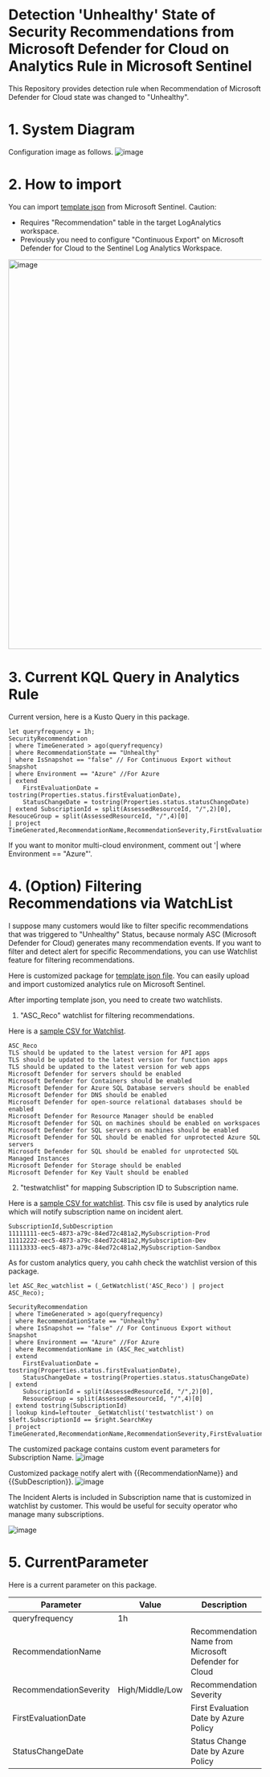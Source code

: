 # Detection 'Unhealthy' State of Security Recommendations from Microsoft Defender for Cloud on Analytics Rule in Microsoft Sentinel
This Repository provides detection rule when Recommendation of Microsoft Defender for Cloud state was changed to "Unhealthy".

# 1. System Diagram
Configuration image as follows.
![image](https://user-images.githubusercontent.com/55295601/198253654-8857cc7b-a228-4405-a578-be6a7deadd03.png)


# 2. How to import
You can import [template json](https://github.com/hisashin0728/UnhealthyStateRuleSentinel/blob/main/Detect_Unhealthy_State_from_MDFC.json) from Microsoft Sentinel.
Caution: 
 - Requires "Recommendation" table in the target LogAnalytics workspace.
 - Previously you need to configure "Continuous Export" on Microsoft Defender for Cloud to the Sentinel Log Analytics Workspace.

<img width="774" alt="image" src="https://user-images.githubusercontent.com/55295601/196851071-0f1ee2ad-2aac-4e12-84fb-ababd27d73da.png">

# 3. Current KQL Query in Analytics Rule
Current version, here is a Kusto Query in this package.

```
let queryfrequency = 1h;
SecurityRecommendation
| where TimeGenerated > ago(queryfrequency)
| where RecommendationState == "Unhealthy"
| where IsSnapshot == "false" // For Continuous Export without Snapshot
| where Environment == "Azure" //For Azure
| extend
    FirstEvaluationDate = tostring(Properties.status.firstEvaluationDate),
    StatusChangeDate = tostring(Properties.status.statusChangeDate)
| extend SubscriptionId = split(AssessedResourceId, "/",2)[0], ResouceGroup = split(AssessedResourceId, "/",4)[0]
| project TimeGenerated,RecommendationName,RecommendationSeverity,FirstEvaluationDate,StatusChangeDate,AssessedResourceId,SubscriptionId,ResouceGroup
```

If you want to monitor multi-cloud environment, comment out '| where Environment == "Azure"'.

# 4. (Option) Filtering Recommendations via WatchList
I suppose many customers would like to filter specific recommendations that was triggered to "Unhealthy" Status, because normaly ASC (Microsoft Defender for Cloud) generates many recommendation events. If you want to filter and detect alert for specific Recommendations, you can use Watchlist feature for filtering recommendations.

Here is customized package for [template json file](https://github.com/hisashin0728/UnhealthyStateRuleSentinel/blob/main/Detect_Unhealthy_State_from_MDFC_watchlist.json).
You can easily upload and import customized analytics rule on Microsoft Sentinel.

After importing template json, you need to create two watchlists.

1. "ASC_Reco" watchlist for filtering recommendations.

Here is a [sample CSV for Watchlist](https://github.com/hisashin0728/UnhealthyStateRuleSentinel/commit/15b75c8900d98194012e68f30752ddb6a87f1371).

```csv
ASC_Reco
TLS should be updated to the latest version for API apps
TLS should be updated to the latest version for function apps
TLS should be updated to the latest version for web apps
Microsoft Defender for servers should be enabled
Microsoft Defender for Containers should be enabled
Microsoft Defender for Azure SQL Database servers should be enabled
Microsoft Defender for DNS should be enabled
Microsoft Defender for open-source relational databases should be enabled
Microsoft Defender for Resource Manager should be enabled
Microsoft Defender for SQL on machines should be enabled on workspaces
Microsoft Defender for SQL servers on machines should be enabled
Microsoft Defender for SQL should be enabled for unprotected Azure SQL servers
Microsoft Defender for SQL should be enabled for unprotected SQL Managed Instances
Microsoft Defender for Storage should be enabled
Microsoft Defender for Key Vault should be enabled
```

2. "testwatchlist" for mapping Subscription ID to Subscription name.

Here is a [sample CSV for watchlist](https://github.com/hisashin0728/UnhealthyStateRuleSentinel/blob/main/watchlistsub.csv).
This csv file is used by analytics rule which will notify subscription name on incident alert.

```csv
SubscriptionId,SubDescription
11111111-eec5-4873-a79c-84ed72c481a2,MySubscription-Prod
11112222-eec5-4873-a79c-84ed72c481a2,MySubscription-Dev
11113333-eec5-4873-a79c-84ed72c481a2,MySubscription-Sandbox
```

As for custom analytics query, you cahh check the watchlist version of this package.

```
let ASC_Rec_watchlist = (_GetWatchlist('ASC_Reco') | project ASC_Reco);

SecurityRecommendation
| where TimeGenerated > ago(queryfrequency)
| where RecommendationState == "Unhealthy"
| where IsSnapshot == "false" // For Continuous Export without Snapshot
| where Environment == "Azure" //For Azure
| where RecommendationName in (ASC_Rec_watchlist)
| extend
    FirstEvaluationDate = tostring(Properties.status.firstEvaluationDate),
    StatusChangeDate = tostring(Properties.status.statusChangeDate)
| extend
    SubscriptionId = split(AssessedResourceId, "/",2)[0],
    ResouceGroup = split(AssessedResourceId, "/",4)[0]
| extend tostring(SubscriptionId)
| lookup kind=leftouter _GetWatchlist('testwatchlist') on $left.SubscriptionId == $right.SearchKey
| project TimeGenerated,RecommendationName,RecommendationSeverity,FirstEvaluationDate,StatusChangeDate,AssessedResourceId,SubscriptionId,ResouceGroup,SubDescription
```

The customized package contains custom event parameters for Subscription Name.
![image](https://user-images.githubusercontent.com/55295601/202185960-31674c04-0090-486d-b4c7-238e6cb19ffe.png)

Customized package notify alert with {{RecommendationName}} and {{SubDescription}}.
![image](https://user-images.githubusercontent.com/55295601/202186353-573274fa-4655-45a5-8ef5-981404840a63.png)

The Incident Alerts is included in Subscription name that is customized in watchlist by customer.
This would be useful for secuity operator who manage many subscriptions.

![image](https://user-images.githubusercontent.com/55295601/202324550-4bd548cb-a64f-4030-8c88-0b555c37388b.png)


# 5. CurrentParameter
Here is a current parameter on this package.

|  Parameter  |  Value  | Description |
| ---- | ---- | ---- |
|  queryfrequency  |  1h  | |
| RecommendationName | | Recommendation Name from Microsoft Defender for Cloud |
| RecommendationSeverity | High/Middle/Low | Recommendation Severity |
| FirstEvaluationDate |  | First Evaluation Date by Azure Policy |
| StatusChangeDate |  | Status Change Date by Azure Policy |
